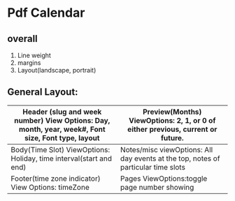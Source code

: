 # Pdf Calendar

## overall

1. Line weight
2. margins
3. Layout(landscape, portrait)

## General Layout:

| Header (slug and week number) View Options: Day, month, year, week#, Font size, Font type, layout | Preview(Months) ViewOptions: 2, 1, or 0 of either previous, current or future. |
| ------------------------------------------------------------ | ------------------------------------------------------------ |
| Body(Time Slot) ViewOptions: Holiday, time interval(start and end) | Notes/misc viewOptions: All day events at the top, notes of particular time slots |
| Footer(time zone indicator) View Options: timeZone           | Pages ViewOptions:toggle page number showing                 |

# 

